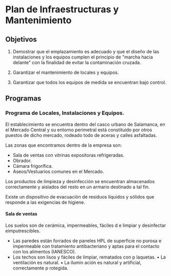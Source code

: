 # Plan de Infraestructuras y Mantenimiento

## Objetivos
1. Demostrar que el emplazamiento es adecuado y que el diseño de las instalaciones y los equipos cumplen el principio de "marcha hacia delante" con la finalidad de evitar la contaminación cruzada.

2. Garantizar el mantenimiento de locales y equipos.
3. Garantizar que todos los equipos de medida se encuentran bajo control.
 
## Programas

### Programa de Locales, Instalaciones y Equipos.
El establecimiento se encuentra dentro del casco urbano de Salamanca, en el Mercado Central y su entorno perimetral está constituido por otros puestos de dicho mercado, rodeado todo de aceras y calles asfaltadas.

Las zonas que encontramos dentro de la empresa son:

* Sala de ventas con vitrinas expositoras refrigeradas.
* Obrador.
* Cámara frigorífica.
* Aseos/Vestuarios comunes en el Mercado.

Los productos de limpieza y desinfección se encuentran almacenados correctamente y aislados del resto en un armario destinado a tal fin.

Existe un dispositivo de evacuación de residuos líquidos y sólidos que responde a las exigencias de higiene.

#### Sala de ventas
Los suelos son de cerámica, impermeables, fáciles d e limpiar y desinfectar eimputrescibles.

* Las paredes están forrados de paneles HPL de superficie no porosa e impermeable con tratamiento antibacteriano y aptas para el contacto con los alimentos (IANESCO).
* Los techos son lisos y fáciles de limpiar, rematados con p laquetas.
• La ventilación es natural.
• La ilumin ación es natural y artificial, correctamente p rotegida.




